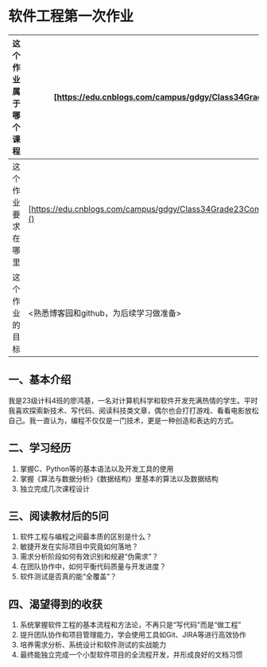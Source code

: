 **软件工程第一次作业**
==========
| 这个作业属于哪个课程 | [https://edu.cnblogs.com/campus/gdgy/Class34Grade23ComputerScience/]() |
| -----------------  |--------------- |
| 这个作业要求在哪里  | [https://edu.cnblogs.com/campus/gdgy/Class34Grade23ComputerScience/homework/13478]() | 
| 这个作业的目标      | <熟悉博客园和github，为后续学习做准备> |

**一、基本介绍**
----------

我是23级计科4班的廖鸿基，一名对计算机科学和软件开发充满热情的学生。平时我喜欢探索新技术、写代码、阅读科技类文章，偶尔也会打打游戏、看看电影放松自己。我一直认为，编程不仅仅是一门技术，更是一种创造和表达的方式。

**二、学习经历**
----------

1. 掌握C、Python等的基本语法以及开发工具的使用
2. 掌握《算法与数据分析》《数据结构》里基本的算法以及数据结构
3. 独立完成几次课程设计

**三、阅读教材后的5问**
----------

1. 软件工程与编程之间最本质的区别是什么？
2. 敏捷开发在实际项目中究竟如何落地？
3. 需求分析阶段如何有效识别和规避“伪需求”？
4. 在团队协作中，如何平衡代码质量与开发进度？
5. 软件测试是否真的能“全覆盖”？

**四、渴望得到的收获**
----------
1. 系统掌握软件工程的基本流程和方法论，不再只是“写代码”而是“做工程”
2. 提升团队协作和项目管理能力，学会使用工具如Git、JIRA等进行高效协作
3. 培养需求分析、系统设计和软件测试的实战能力
4. 最终能独立完成一个小型软件项目的全流程开发，并形成良好的文档习惯
